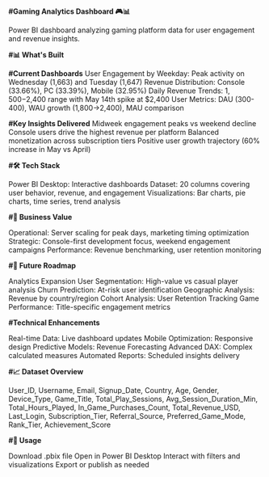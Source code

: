**#Gaming Analytics Dashboard 🎮📊**

Power BI dashboard analyzing gaming platform data for user engagement and revenue insights.

**#📊 What's Built**

**#Current Dashboards**
User Engagement by Weekday: Peak activity on Wednesday (1,663) and Tuesday (1,647)
Revenue Distribution: Console (33.66%), PC (33.39%), Mobile (32.95%)
Daily Revenue Trends: $1,500-$2,400 range with May 14th spike at $2,400
User Metrics: DAU (300-400), WAU growth (1,800→2,400), MAU comparison

**#Key Insights Delivered**
Midweek engagement peaks vs weekend decline
Console users drive the highest revenue per platform
Balanced monetization across subscription tiers
Positive user growth trajectory (60% increase in May vs April)

**#🛠️ Tech Stack**

Power BI Desktop: Interactive dashboards
Dataset: 20 columns covering user behavior, revenue, and engagement
Visualizations: Bar charts, pie charts, time series, trend analysis

**#🎯 Business Value**

Operational: Server scaling for peak days, marketing timing optimization
Strategic: Console-first development focus, weekend engagement campaigns
Performance: Revenue benchmarking, user retention monitoring

**#🚀 Future Roadmap**
 
Analytics Expansion
 User Segmentation: High-value vs casual player analysis
 Churn Prediction: At-risk user identification
 Geographic Analysis: Revenue by country/region
 Cohort Analysis: User Retention Tracking
 Game Performance: Title-specific engagement metrics

**#Technical Enhancements**
 
 Real-time Data: Live dashboard updates
 Mobile Optimization: Responsive design
 Predictive Models: Revenue Forecasting
 Advanced DAX: Complex calculated measures
 Automated Reports: Scheduled insights delivery

**#📈 Dataset Overview**

User_ID, Username, Email, Signup_Date, Country, Age, Gender, Device_Type, 
Game_Title, Total_Play_Sessions, Avg_Session_Duration_Min, Total_Hours_Played,
In_Game_Purchases_Count, Total_Revenue_USD, Last_Login, Subscription_Tier, 
Referral_Source, Preferred_Game_Mode, Rank_Tier, Achievement_Score

**#🔄 Usage**

Download .pbix file
Open in Power BI Desktop
Interact with filters and visualizations
Export or publish as needed
